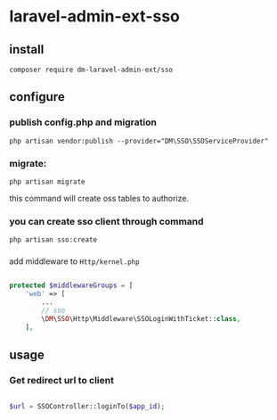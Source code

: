# laravel-admin-ext-sso

## install

`composer require dm-laravel-admin-ext/sso`

## configure

### publish config.php and migration

`php artisan vendor:publish --provider="DM\SSO\SSOServiceProvider"`

### migrate:

`php artisan migrate`

this command will create oss tables to authorize.

### you can create sso client through command

`php artisan sso:create`

### 

add middleware to `Http/kernel.php`

```php

protected $middlewareGroups = [
    'web' => [
        ...
        // sso 
        \DM\SSO\Http\Middleware\SSOLoginWithTicket::class,
    ],
```

## usage

### Get redirect url to client

```php

$url = SSOController::loginTo($app_id);

```

